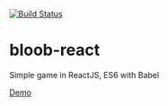 [![Build Status](https://travis-ci.org/praghus/bloob-react.svg?branch=master)](https://travis-ci.org/praghus/bloob-react)
# bloob-react
Simple game in ReactJS, ES6 with Babel

[Demo](http://nihil.pl/bloob/)
